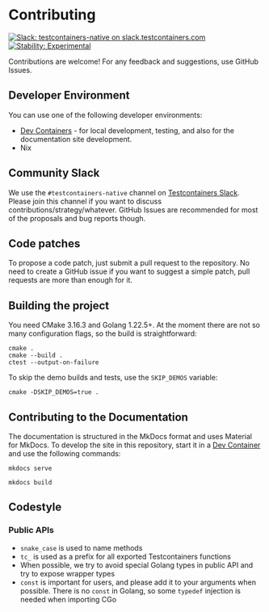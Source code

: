 # Contributing

[![Slack: testcontainers-native on slack.testcontainers.com](https://img.shields.io/badge/Slack-%23testcontainers%E2%80%94native-brightgreen?style=flat&logo=slack)](https://slack.testcontainers.org/)
[![Stability: Experimental](https://masterminds.github.io/stability/experimental.svg)](https://masterminds.github.io/stability/experimental.html)

Contributions are welcome!
For any feedback and suggestions, use GitHub Issues.

## Developer Environment

You can use one of the following developer environments:

* [Dev Containers](.devcontainer/README.md) - for local development, testing,
  and also for the documentation site development.
* Nix

## Community Slack

We use the `#testcontainers-native` channel on [Testcontainers Slack](https://slack.testcontainers.com/).
Please join this channel if you want to discuss contributions/strategy/whatever.
GitHub Issues are recommended for most of the proposals and bug reports though.

## Code patches

To propose a code patch, just submit a pull request to the repository.
No need to create a GitHub issue if you want to suggest a simple patch,
pull requests are more than enough for it.

## Building the project

You need CMake 3.16.3 and Golang 1.22.5+.
At the moment there are not so many configuration flags, so the build is straightforward:

```shell
cmake .
cmake --build .
ctest --output-on-failure
```

To skip the demo builds and tests, use the `SKIP_DEMOS` variable:

```shell
cmake -DSKIP_DEMOS=true .
```

## Contributing to the Documentation

The documentation is structured in the MkDocs format and uses Material for MkDocs.
To develop the site in this repository, start it in a [Dev Container](.devcontainer/README.md)
and use the following commands:

```shell
mkdocs serve
```

```shell
mkdocs build
```

## Codestyle

### Public APIs

- `snake_case` is used to name methods
- `tc_` is used as a prefix for all exported Testcontainers functions
- When possible, we try to avoid special Golang types in public API and try to expose wrapper types
- `const` is important for users, and please add it to your arguments when possible.
  There is no `const` in Golang, so some `typedef` injection is needed when importing CGo

